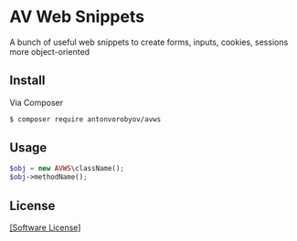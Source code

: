 # AV Web Snippets
A bunch of useful web snippets to create forms, inputs, cookies, sessions more object-oriented
## Install
Via Composer
``` bash
$ composer require antonvorobyov/avws
```
## Usage
``` php
$obj = new AVWS\className();
$obj->methodName();
```
## License
[[Software License]](LICENSE.md)